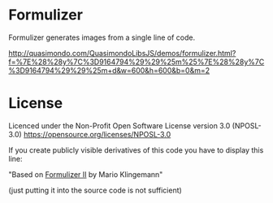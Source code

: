 # Formulizer
Formulizer generates images from a single line of code.

http://quasimondo.com/QuasimondoLibsJS/demos/formulizer.html?f=%7E%28%28y%7C%3D9164794%29%29%25m%25%7E%28%28y%7C%3D9164794%29%29%25m+d&w=600&h=600&b=0&m=2

# License
Licenced under the Non-Profit Open Software License version 3.0 (NPOSL-3.0)
https://opensource.org/licenses/NPOSL-3.0

If you create publicly visible derivatives of this code you have to display this line:

"Based on <a href="http://quasimondo.com/QuasimondoLibsJS/demos/formulizer.html">Formulizer II</a> by Mario Klingemann"

(just putting it into the source code is not sufficient)

